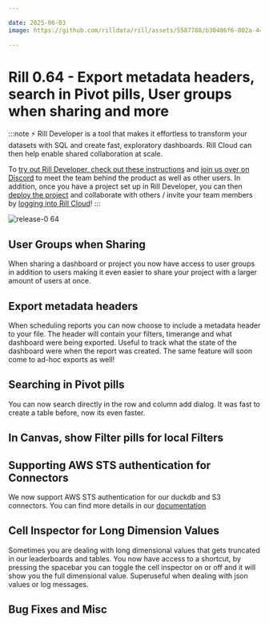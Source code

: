 ```yaml
---

date: 2025-06-03
image: https://github.com/rilldata/rill/assets/5587788/b30486f6-002a-445d-8a1b-955b6ec0066d

---
```


# Rill 0.64 - Export metadata headers, search in Pivot pills, User groups when sharing and more

:::note
⚡ Rill Developer is a tool that makes it effortless to transform your datasets with SQL and create fast, exploratory dashboards. Rill Cloud can then help enable shared collaboration at scale.

To [try out Rill Developer, check out these instructions](/home/install) and [join us over on Discord](https://bit.ly/3bbcSl9) to meet the team behind the product as well as other users. In addition, once you have a project set up in Rill Developer, you can then [deploy the project](/deploy/deploy-dashboard) and collaborate with others / invite your team members by [logging into Rill Cloud](https://ui.rilldata.com)!
:::

![release-0 64](<https://cdn.rilldata.com/docs/release-notes/release-062.gif>)

## User Groups when Sharing
When sharing a dashboard or project you now have access to user groups in addition to users making it even easier to share your project with a larger amount of users at once.

## Export metadata headers
When scheduling reports you can now choose to include a metadata header to your file. The header will contain your filters, timerange and what dashboard were being exported. Useful to track what the state of the dashboard were when the report was created. The same feature will soon come to ad-hoc exports as well!

## Searching in Pivot pills
You can now search directly in the row and column add dialog. It was fast to create a table before, now its even faster.

## In Canvas, show Filter pills for local Filters


## Supporting AWS STS authentication for Connectors
We now support AWS STS authentication for our duckdb and S3 connectors. You can find more details in our [documentation](/reference/connectors/s3#iam-role-based-authentication)

## Cell Inspector for Long Dimension Values
Sometimes you are dealing with long dimensional values that gets truncated in our leaderboards and tables.
You now have access to a shortcut, by pressing the spacebar you can toggle the cell inspector on or off and it will show you the full dimensional value. Superuseful when dealing with json values or log messages.

## Bug Fixes and Misc
